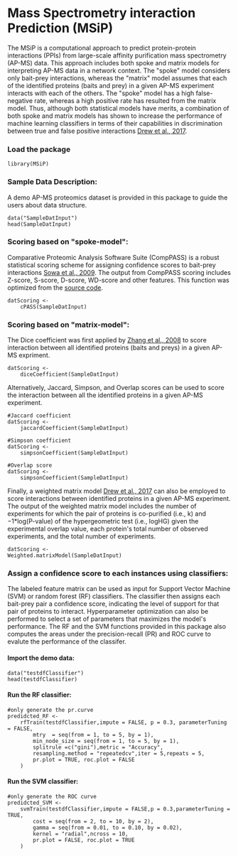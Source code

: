 # Mass Spectrometry interaction Prediction (MSiP)
The MSiP is a computational approach to predict protein-protein
interactions (PPIs) from large-scale affinity purification mass spectrometry (AP-MS) data. This approach includes both spoke and matrix models for interpreting AP-MS data in a network context. The "spoke" model considers only bait-prey interactions, whereas the "matrix" model assumes that each of the identified proteins (baits and prey) in a given AP-MS experiment interacts with each of the others. The "spoke" model has a high false-negative rate, whereas a high positive rate has resulted from the matrix model. Thus, although both statistical models have merits, a combination of both spoke and matrix models has shown to increase the performance of machine learning classifiers in terms of their capabilities in discrimination between true and false positive interactions [Drew et al., 2017](https://www.ncbi.nlm.nih.gov/pmc/articles/PMC5488662). 

### Load the package
```{r}
library(MSiP)
```

### Sample Data Description:
A demo AP-MS proteomics dataset is provided in this package to guide the users about data structure.
```{r}
data("SampleDatInput")
head(SampleDatInput)
```
### Scoring based on "spoke-model":
Comparative Proteomic Analysis Software Suite (CompPASS) is a robust statistical scoring scheme for assigning confidence scores to bait-prey interactions [Sowa et al., 2009](https://www.cell.com/cell/fulltext/S0092-8674(09)00503-0?_returnURL=https%3A%2F%2Flinkinghub.elsevier.com%2Fretrieve%2Fpii%2FS0092867409005030%3Fshowall%3Dtrue). The output from CompPASS scoring includes Z-score, S-score, D-score, WD-score and other features. This function was optimized from the [source code](https://github.com/zqzneptune/SMAD).  

```{r}
datScoring <- 
    cPASS(SampleDatInput)
```
### Scoring based on "matrix-model":
The Dice coefficient was first applied by [Zhang et al., 2008](https://academic.oup.com/bioinformatics/article/24/7/979/296061) to score interaction between all identified proteins (baits and preys) in a given AP-MS expriment.
```{r}
datScoring <- 
    diceCoefficient(SampleDatInput)
```

Alternatively, Jaccard, Simpson, and Overlap scores can be used to score the interaction between all the identified proteins in a given AP-MS experiment. 
```{r}
#Jaccard coefficient
datScoring <- 
    jaccardCoefficient(SampleDatInput)

#Simpson coefficient
datScoring <- 
    simpsonCoefficient(SampleDatInput)

#Overlap score
datScoring <- 
    simpsonCoefficient(SampleDatInput)
```

Finally, a weighted matrix model [Drew et al., 2017](https://www.embopress.org/doi/full/10.15252/msb.20167490) can also be employed to score interactions between identified proteins in a given AP-MS experiment. The output of the weighted matrix model includes the number of experiments for which the pair of proteins is co-purified (i.e., k) and $-1$*log(P-value) of the hypergeometric test (i.e., logHG) given the experimental overlap value, each protein's total number of observed experiments, and the total number of experiments.

```{r}
datScoring <- 
Weighted.matrixModel(SampleDatInput)
```

### Assign a confidence score to each instances using classifiers:
The labeled feature matrix can be used as input for Support Vector Machine (SVM) or random forest (RF) classifiers. The classifier then assigns each bait-prey pair a confidence score, indicating the level of support for that pair of proteins to interact. Hyperparameter optimization can also be performed to select a set of parameters that maximizes the model's performance. The RF and the SVM functions provided in this package also computes the areas under the precision-recall (PR) and ROC curve to evalute the performance of the classifer. 

#### Import the demo data:
```{r}
data("testdfClassifier")
head(testdfClassifier)

```

#### Run the RF classifier:
```{r rfTrain output figure, echo=FALSE, fig.height=4, fig.width=5, message=FALSE, warning=FALSE, paged.print=FALSE}
#only generate the pr.curve
predidcted_RF <- 
    rfTrain(testdfClassifier,impute = FALSE, p = 0.3, parameterTuning = FALSE,
        mtry  = seq(from = 1, to = 5, by = 1),
        min_node_size = seq(from = 1, to = 5, by = 1),
        splitrule =c("gini"),metric = "Accuracy",
        resampling.method = "repeatedcv",iter = 5,repeats = 5,
        pr.plot = TRUE, roc.plot = FALSE
    )
```

#### Run the SVM classifier:
```{r}
#only generate the ROC curve
predidcted_SVM <- 
    svmTrain(testdfClassifier,impute = FALSE,p = 0.3,parameterTuning = TRUE,
        cost = seq(from = 2, to = 10, by = 2),
        gamma = seq(from = 0.01, to = 0.10, by = 0.02),
        kernel = "radial",ncross = 10,
        pr.plot = FALSE, roc.plot = TRUE
    ) 
```




